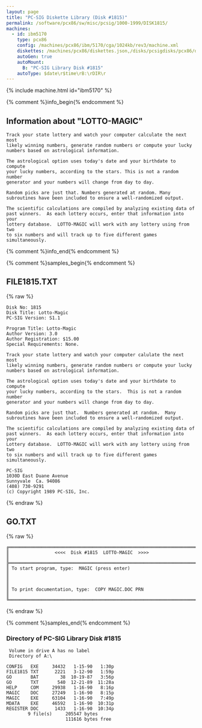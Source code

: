 ```yaml
---
layout: page
title: "PC-SIG Diskette Library (Disk #1815)"
permalink: /software/pcx86/sw/misc/pcsig/1000-1999/DISK1815/
machines:
  - id: ibm5170
    type: pcx86
    config: /machines/pcx86/ibm/5170/cga/1024kb/rev3/machine.xml
    diskettes: /machines/pcx86/diskettes.json,/disks/pcsigdisks/pcx86/diskettes.json
    autoGen: true
    autoMount:
      B: "PC-SIG Library Disk #1815"
    autoType: $date\r$time\rB:\rDIR\r
---
```


{% include machine.html id="ibm5170" %}

{% comment %}info_begin{% endcomment %}

## Information about "LOTTO-MAGIC"

    Track your state lottery and watch your computer calculate the next most
    likely winning numbers, generate random numbers or compute your lucky
    numbers based on astrological information.
    
    The astrological option uses today's date and your birthdate to compute
    your lucky numbers, according to the stars. This is not a random number
    generator and your numbers will change from day to day.
    
    Random picks are just that. Numbers generated at random. Many
    subroutines have been included to ensure a well-randomized output.
    
    The scientific calculations are compiled by analyzing existing data of
    past winners.  As each lottery occurs, enter that information into your
    lottery database.  LOTTO-MAGIC will work with any lottery using from two
    to six numbers and will track up to five different games
    simultaneously.
{% comment %}info_end{% endcomment %}

{% comment %}samples_begin{% endcomment %}

## FILE1815.TXT

{% raw %}
```
Disk No: 1815                                                           
Disk Title: Lotto-Magic                                                 
PC-SIG Version: S1.1                                                    
                                                                        
Program Title: Lotto-Magic                                              
Author Version: 3.0                                                     
Author Registration: $15.00                                             
Special Requirements: None.                                             
                                                                        
Track your state lottery and watch your computer calulate the next most 
likely winning numbers, generate random numbers or compute your lucky   
numbers based on astrological information.                              
                                                                        
The astrological option uses today's date and your birthdate to compute 
your lucky numbers, according to the stars.  This is not a random number
generator and your numbers will change from day to day.                 
                                                                        
Random picks are just that.  Numbers generated at random.  Many         
subroutines have been included to ensure a well-randomized output.      
                                                                        
The scientific calculations are compiled by analyzing existing data of  
past winners.  As each lottery occurs, enter that information into your 
Lottery database.  LOTTO-MAGIC will work with any lottery using from two
to six numbers and will track up to five different games simultaneously.
                                                                        
PC-SIG                                                                  
1030D East Duane Avenue                                                 
Sunnyvale  Ca. 94086                                                    
(408) 730-9291                                                          
(c) Copyright 1989 PC-SIG, Inc.                                         
```
{% endraw %}

## GO.TXT

{% raw %}
```
╔═════════════════════════════════════════════════════════════════════════╗
║                 <<<<  Disk #1815  LOTTO-MAGIC  >>>>                     ║
╠═════════════════════════════════════════════════════════════════════════╣
║ To start program, type:  MAGIC (press enter)                            ║
║                                                                         ║
║ To print documentation, type:  COPY MAGIC.DOC PRN                       ║
╚═════════════════════════════════════════════════════════════════════════╝
```
{% endraw %}

{% comment %}samples_end{% endcomment %}

### Directory of PC-SIG Library Disk #1815

     Volume in drive A has no label
     Directory of A:\

    CONFIG   EXE     34432   1-15-90   1:30p
    FILE1815 TXT      2221   3-12-90   1:59p
    GO       BAT        38  10-19-87   3:56p
    GO       TXT       540  12-21-89  11:28a
    HELP     COM     29938   1-16-90   8:16p
    MAGIC    DOC     27249   1-16-90   8:15p
    MAGIC    EXE     63104   1-16-90   7:49p
    MDATA    EXE     46592   1-16-90  10:31p
    REGISTER DOC      1433   1-16-90  10:34p
            9 file(s)     205547 bytes
                          111616 bytes free
